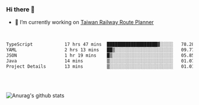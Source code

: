 ### Hi there 👋

- 🔭 I’m currently working on [Taiwan Railway Route Planner](https://github.com/Taiwan-Railway-Route-Planner)

<br/>

<!--START_SECTION:waka-->

```txt
TypeScript            17 hrs 47 mins  ███████████████████▓░░░░░   78.28 %
YAML                  2 hrs 13 mins   ██▒░░░░░░░░░░░░░░░░░░░░░░   09.77 %
JSON                  1 hr 19 mins    █▒░░░░░░░░░░░░░░░░░░░░░░░   05.85 %
Java                  14 mins         ▒░░░░░░░░░░░░░░░░░░░░░░░░   01.07 %
Project Details       13 mins         ▒░░░░░░░░░░░░░░░░░░░░░░░░   01.01 %
```

<!--END_SECTION:waka-->

<br/>
<br/>

![Anurag's github stats](https://github-readme-stats.vercel.app/api?username=DepickereSven&show_icons=true&theme=tokyonight)



<!--
**DepickereSven/DepickereSven** is a ✨ _special_ ✨ repository because its `README.md` (this file) appears on your GitHub profile.

Here are some ideas to get you started:

- 🔭 I’m currently working on ...
- 🌱 I’m currently learning ...
- 👯 I’m looking to collaborate on ...
- 🤔 I’m looking for help with ...
- 💬 Ask me about ...
- 📫 How to reach me: ...
- 😄 Pronouns: ...
- ⚡ Fun fact: ...
-->
